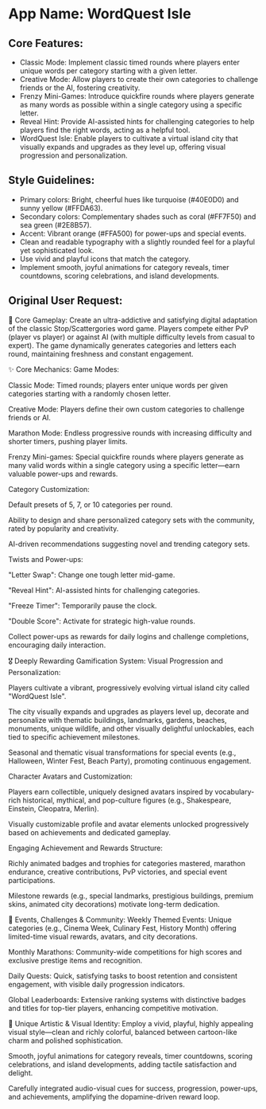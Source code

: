 # **App Name**: WordQuest Isle

## Core Features:

- Classic Mode: Implement classic timed rounds where players enter unique words per category starting with a given letter.
- Creative Mode: Allow players to create their own categories to challenge friends or the AI, fostering creativity.
- Frenzy Mini-Games: Introduce quickfire rounds where players generate as many words as possible within a single category using a specific letter.
- Reveal Hint: Provide AI-assisted hints for challenging categories to help players find the right words, acting as a helpful tool.
- WordQuest Isle: Enable players to cultivate a virtual island city that visually expands and upgrades as they level up, offering visual progression and personalization.

## Style Guidelines:

- Primary colors: Bright, cheerful hues like turquoise (#40E0D0) and sunny yellow (#FFDA63).
- Secondary colors: Complementary shades such as coral (#FF7F50) and sea green (#2E8B57).
- Accent: Vibrant orange (#FFA500) for power-ups and special events.
- Clean and readable typography with a slightly rounded feel for a playful yet sophisticated look.
- Use vivid and playful icons that match the category.
- Implement smooth, joyful animations for category reveals, timer countdowns, scoring celebrations, and island developments.

## Original User Request:
🧩 Core Gameplay:
Create an ultra-addictive and satisfying digital adaptation of the classic Stop/Scattergories word game. Players compete either PvP (player vs player) or against AI (with multiple difficulty levels from casual to expert). The game dynamically generates categories and letters each round, maintaining freshness and constant engagement.

✨ Core Mechanics:
Game Modes:

Classic Mode: Timed rounds; players enter unique words per given categories starting with a randomly chosen letter.

Creative Mode: Players define their own custom categories to challenge friends or AI.

Marathon Mode: Endless progressive rounds with increasing difficulty and shorter timers, pushing player limits.

Frenzy Mini-games: Special quickfire rounds where players generate as many valid words within a single category using a specific letter—earn valuable power-ups and rewards.

Category Customization:

Default presets of 5, 7, or 10 categories per round.

Ability to design and share personalized category sets with the community, rated by popularity and creativity.

AI-driven recommendations suggesting novel and trending category sets.

Twists and Power-ups:

"Letter Swap": Change one tough letter mid-game.

"Reveal Hint": AI-assisted hints for challenging categories.

"Freeze Timer": Temporarily pause the clock.

"Double Score": Activate for strategic high-value rounds.

Collect power-ups as rewards for daily logins and challenge completions, encouraging daily interaction.

🎖️ Deeply Rewarding Gamification System:
Visual Progression and Personalization:

Players cultivate a vibrant, progressively evolving virtual island city called "WordQuest Isle".

The city visually expands and upgrades as players level up, decorate and personalize with thematic buildings, landmarks, gardens, beaches, monuments, unique wildlife, and other visually delightful unlockables, each tied to specific achievement milestones.

Seasonal and thematic visual transformations for special events (e.g., Halloween, Winter Fest, Beach Party), promoting continuous engagement.

Character Avatars and Customization:

Players earn collectible, uniquely designed avatars inspired by vocabulary-rich historical, mythical, and pop-culture figures (e.g., Shakespeare, Einstein, Cleopatra, Merlin).

Visually customizable profile and avatar elements unlocked progressively based on achievements and dedicated gameplay.

Engaging Achievement and Rewards Structure:

Richly animated badges and trophies for categories mastered, marathon endurance, creative contributions, PvP victories, and special event participations.

Milestone rewards (e.g., special landmarks, prestigious buildings, premium skins, animated city decorations) motivate long-term dedication.

🎉 Events, Challenges & Community:
Weekly Themed Events: Unique categories (e.g., Cinema Week, Culinary Fest, History Month) offering limited-time visual rewards, avatars, and city decorations.

Monthly Marathons: Community-wide competitions for high scores and exclusive prestige items and recognition.

Daily Quests: Quick, satisfying tasks to boost retention and consistent engagement, with visible daily progression indicators.

Global Leaderboards: Extensive ranking systems with distinctive badges and titles for top-tier players, enhancing competitive motivation.

🎨 Unique Artistic & Visual Identity:
Employ a vivid, playful, highly appealing visual style—clean and richly colorful, balanced between cartoon-like charm and polished sophistication.

Smooth, joyful animations for category reveals, timer countdowns, scoring celebrations, and island developments, adding tactile satisfaction and delight.

Carefully integrated audio-visual cues for success, progression, power-ups, and achievements, amplifying the dopamine-driven reward loop.
  
